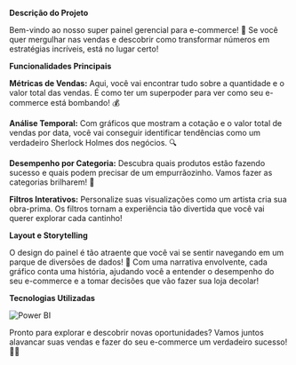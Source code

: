 **Descrição do Projeto**

Bem-vindo ao nosso super painel gerencial para e-commerce! 🎉 Se você quer mergulhar nas vendas e descobrir como transformar números em estratégias incríveis, está no lugar certo!

**Funcionalidades Principais**

**Métricas de Vendas:** Aqui, você vai encontrar tudo sobre a quantidade e o valor total das vendas. É como ter um superpoder para ver como seu e-commerce está bombando! 💰

**Análise Temporal:** Com gráficos que mostram a cotação e o valor total de vendas por data, você vai conseguir identificar tendências como um verdadeiro Sherlock Holmes dos negócios. 🔍

**Desempenho por Categoria:** Descubra quais produtos estão fazendo sucesso e quais podem precisar de um empurrãozinho. Vamos fazer as categorias brilharem! 🌟

**Filtros Interativos:** Personalize suas visualizações como um artista cria sua obra-prima. Os filtros tornam a experiência tão divertida que você vai querer explorar cada cantinho!

**Layout e Storytelling**

O design do painel é tão atraente que você vai se sentir navegando em um parque de diversões de dados! 🎢 Com uma narrativa envolvente, cada gráfico conta uma história, ajudando você a entender o desempenho do seu e-commerce e a tomar decisões que vão fazer sua loja decolar!

**Tecnologias Utilizadas**

![Power BI](https://img.shields.io/badge/Power%20BI-F2C94C?style=flat&logo=Power-BI&logoColor=black)

Pronto para explorar e descobrir novas oportunidades? Vamos juntos alavancar suas vendas e fazer do seu e-commerce um verdadeiro sucesso! 🚀✨
